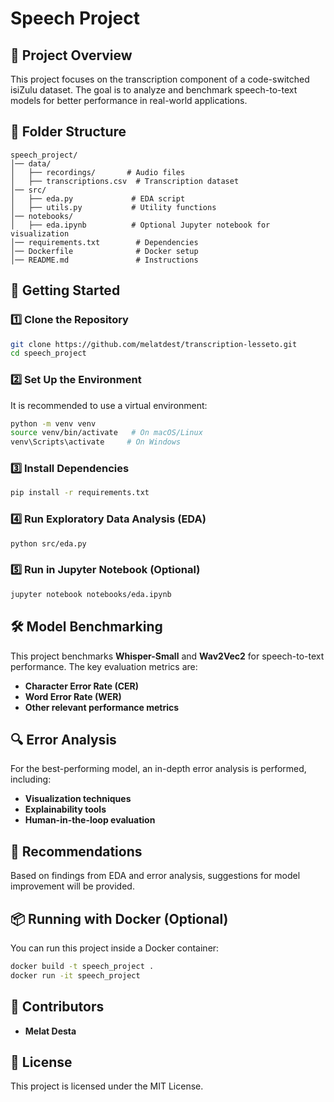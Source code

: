 # Speech Project

## 📌 Project Overview
This project focuses on the transcription component of a code-switched isiZulu dataset. The goal is to analyze and benchmark speech-to-text models for better performance in real-world applications.

## 📂 Folder Structure
```
speech_project/
│── data/
│   ├── recordings/       # Audio files
│   ├── transcriptions.csv  # Transcription dataset
│── src/
│   ├── eda.py             # EDA script
│   ├── utils.py           # Utility functions
│── notebooks/
│   ├── eda.ipynb          # Optional Jupyter notebook for visualization
│── requirements.txt        # Dependencies
│── Dockerfile              # Docker setup
│── README.md               # Instructions
```

## 🚀 Getting Started
### 1️⃣ Clone the Repository
```bash
git clone https://github.com/melatdest/transcription-lesseto.git
cd speech_project
```

### 2️⃣ Set Up the Environment
It is recommended to use a virtual environment:
```bash
python -m venv venv
source venv/bin/activate   # On macOS/Linux
venv\Scripts\activate     # On Windows
```

### 3️⃣ Install Dependencies
```bash
pip install -r requirements.txt
```

### 4️⃣ Run Exploratory Data Analysis (EDA)
```bash
python src/eda.py
```

### 5️⃣ Run in Jupyter Notebook (Optional)
```bash
jupyter notebook notebooks/eda.ipynb
```

## 🛠 Model Benchmarking
This project benchmarks **Whisper-Small** and **Wav2Vec2** for speech-to-text performance. The key evaluation metrics are:
- **Character Error Rate (CER)**
- **Word Error Rate (WER)**
- **Other relevant performance metrics**

## 🔍 Error Analysis
For the best-performing model, an in-depth error analysis is performed, including:
- **Visualization techniques**
- **Explainability tools**
- **Human-in-the-loop evaluation**

## 📝 Recommendations
Based on findings from EDA and error analysis, suggestions for model improvement will be provided.

## 📦 Running with Docker (Optional)
You can run this project inside a Docker container:
```bash
docker build -t speech_project .
docker run -it speech_project
```

## 👥 Contributors
- **Melat Desta** 

## 📜 License
This project is licensed under the MIT License.

